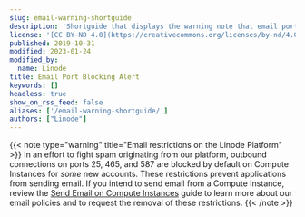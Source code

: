 ```yaml
---
slug: email-warning-shortguide
description: 'Shortguide that displays the warning note that email ports are blocked on all new Compute Instances by default.'
license: '[CC BY-ND 4.0](https://creativecommons.org/licenses/by-nd/4.0)'
published: 2019-10-31
modified: 2023-01-24
modified_by:
  name: Linode
title: Email Port Blocking Alert
keywords: []
headless: true
show_on_rss_feed: false
aliases: ['/email-warning-shortguide/']
authors: ["Linode"]
---
```


{{< note type="warning" title="Email restrictions on the Linode Platform" >}}
In an effort to fight spam originating from our platform, outbound connections on ports 25, 465, and 587 are blocked by default on Compute Instances for *some* new accounts. These restrictions prevent applications from sending email. If you intend to send email from a Compute Instance, review the [Send Email on Compute Instances](/docs/products/compute/compute-instances/guides/send-email/) guide to learn more about our email policies and to request the removal of these restrictions.
{{< /note >}}